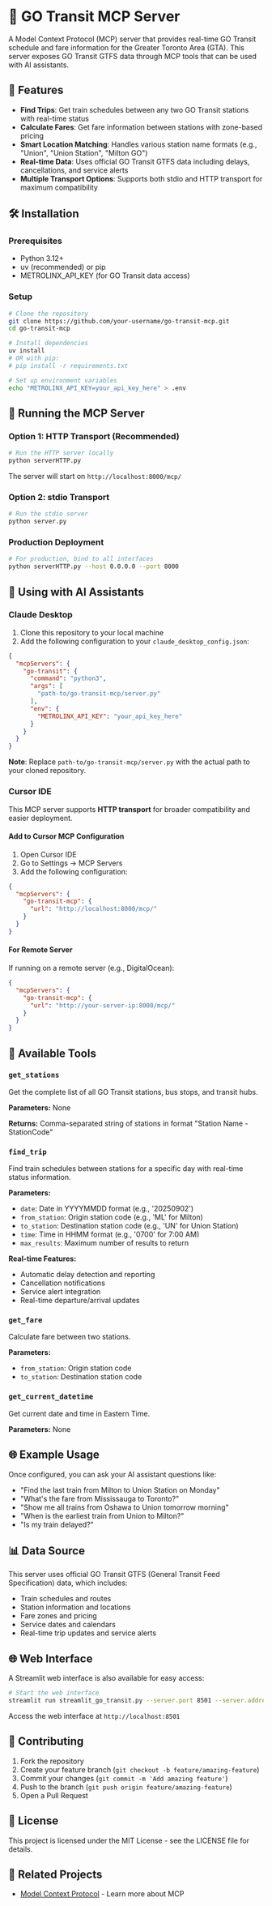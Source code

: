# 🚆 GO Transit MCP Server

A Model Context Protocol (MCP) server that provides real-time GO Transit schedule and fare information for the Greater Toronto Area (GTA). This server exposes GO Transit GTFS data through MCP tools that can be used with AI assistants.

## 🚀 Features

- **Find Trips**: Get train schedules between any two GO Transit stations with real-time status
- **Calculate Fares**: Get fare information between stations with zone-based pricing
- **Smart Location Matching**: Handles various station name formats (e.g., "Union", "Union Station", "Milton GO")
- **Real-time Data**: Uses official GO Transit GTFS data including delays, cancellations, and service alerts
- **Multiple Transport Options**: Supports both stdio and HTTP transport for maximum compatibility

## 🛠️ Installation

### Prerequisites
- Python 3.12+
- uv (recommended) or pip
- METROLINX_API_KEY (for GO Transit data access)

### Setup
```bash
# Clone the repository
git clone https://github.com/your-username/go-transit-mcp.git
cd go-transit-mcp

# Install dependencies
uv install
# OR with pip:
# pip install -r requirements.txt

# Set up environment variables
echo "METROLINX_API_KEY=your_api_key_here" > .env
```

## 🚂 Running the MCP Server

### Option 1: HTTP Transport (Recommended)
```bash
# Run the HTTP server locally
python serverHTTP.py
```
The server will start on `http://localhost:8000/mcp/`

### Option 2: stdio Transport
```bash
# Run the stdio server
python server.py
```

### Production Deployment
```bash
# For production, bind to all interfaces
python serverHTTP.py --host 0.0.0.0 --port 8000
```

## 🔧 Using with AI Assistants

### Claude Desktop

1. Clone this repository to your local machine
2. Add the following configuration to your `claude_desktop_config.json`:

```json
{
  "mcpServers": {
    "go-transit": {
      "command": "python3",
      "args": [
        "path-to/go-transit-mcp/server.py"
      ],
      "env": {
        "METROLINX_API_KEY": "your_api_key_here"
      }
    }
  }
}
```

**Note**: Replace `path-to/go-transit-mcp/server.py` with the actual path to your cloned repository.

### Cursor IDE

This MCP server supports **HTTP transport** for broader compatibility and easier deployment.

#### Add to Cursor MCP Configuration

1. Open Cursor IDE
2. Go to Settings → MCP Servers
3. Add the following configuration:

```json
{
  "mcpServers": {
    "go-transit-mcp": {
      "url": "http://localhost:8000/mcp/"
    }
  } 
}
```

#### For Remote Server
If running on a remote server (e.g., DigitalOcean):
```json
{
  "mcpServers": {
    "go-transit-mcp": {
      "url": "http://your-server-ip:8000/mcp/"
    }
  }
}
```

## 🧰 Available Tools

### `get_stations`
Get the complete list of all GO Transit stations, bus stops, and transit hubs.

**Parameters:** None

**Returns:** Comma-separated string of stations in format "Station Name - StationCode"

### `find_trip`
Find train schedules between stations for a specific day with real-time status information.

**Parameters:**
- `date`: Date in YYYYMMDD format (e.g., '20250902')
- `from_station`: Origin station code (e.g., 'ML' for Milton)
- `to_station`: Destination station code (e.g., 'UN' for Union Station)
- `time`: Time in HHMM format (e.g., '0700' for 7:00 AM)
- `max_results`: Maximum number of results to return

**Real-time Features:**
- Automatic delay detection and reporting
- Cancellation notifications
- Service alert integration
- Real-time departure/arrival updates

### `get_fare`
Calculate fare between two stations.

**Parameters:**
- `from_station`: Origin station code
- `to_station`: Destination station code

### `get_current_datetime`
Get current date and time in Eastern Time.

**Parameters:** None

## 🌐 Example Usage

Once configured, you can ask your AI assistant questions like:

- "Find the last train from Milton to Union Station on Monday"
- "What's the fare from Mississauga to Toronto?"
- "Show me all trains from Oshawa to Union tomorrow morning"
- "When is the earliest train from Union to Milton?"
- "Is my train delayed?"

## 📊 Data Source

This server uses official GO Transit GTFS (General Transit Feed Specification) data, which includes:
- Train schedules and routes
- Station information and locations
- Fare zones and pricing
- Service dates and calendars
- Real-time trip updates and service alerts

## 🌐 Web Interface

A Streamlit web interface is also available for easy access:

```bash
# Start the web interface
streamlit run streamlit_go_transit.py --server.port 8501 --server.address 0.0.0.0
```

Access the web interface at `http://localhost:8501`

## 🤝 Contributing

1. Fork the repository
2. Create your feature branch (`git checkout -b feature/amazing-feature`)
3. Commit your changes (`git commit -m 'Add amazing feature'`)
4. Push to the branch (`git push origin feature/amazing-feature`)
5. Open a Pull Request

## 📝 License

This project is licensed under the MIT License - see the LICENSE file for details.

## 🔗 Related Projects

- [Model Context Protocol](https://modelcontextprotocol.io/) - Learn more about MCP
